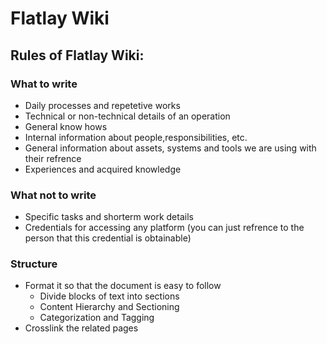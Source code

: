 <!-- SUBTITLE: General Rules and Guideliens for the Flatlay Wiki -->

# Flatlay Wiki
## Rules of Flatlay Wiki:
### What to write
* Daily processes and repetetive works
* Technical or non-technical details of an operation
* General know hows
* Internal information about people,responsibilities, etc.
* General information about assets, systems and tools we are using with their refrence
* Experiences and acquired knowledge
### What not to write
* Specific tasks and shorterm work details
* Credentials for accessing any platform (you can just refrence to the person that this credential is obtainable)
### Structure
* Format it so that the document is easy to follow
	* Divide blocks of text into sections
	* Content Hierarchy and Sectioning
	* Categorization and Tagging
* Crosslink the related pages


